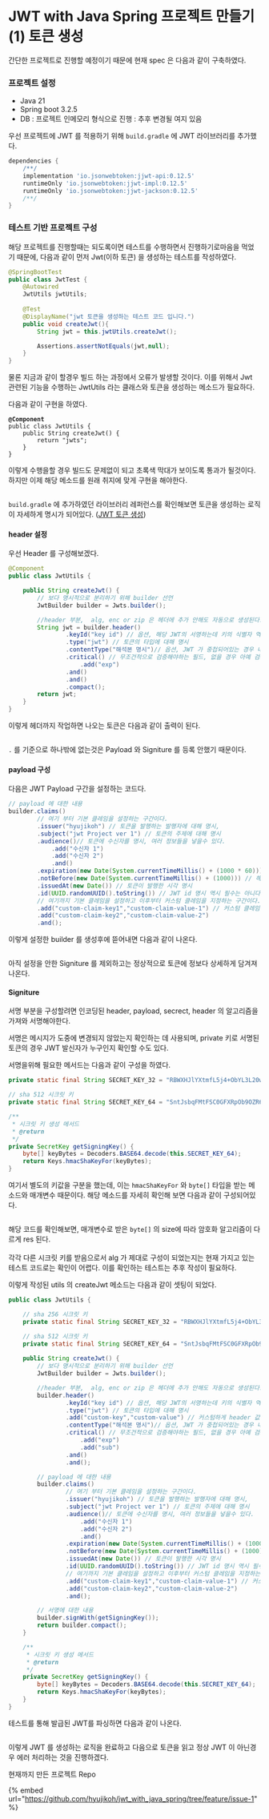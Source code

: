 # JWT with Java Spring 프로젝트 만들기(1) 토큰 생성

간단한 프로젝트로 진행할 예정이기 때문에 현재 spec 은 다음과 같이 구축하였다.

### 프로젝트 설정

* Java 21
* Spring boot 3.2.5
* DB : 프로젝트 인메모리 형식으로 진행 : 추후 변경될 여지 있음

우선 프로젝트에 JWT 를 적용하기 위해 `build.gradle` 에 JWT 라이브러리를 추가했다.

```gradle
dependencies {
    /**/
    implementation 'io.jsonwebtoken:jjwt-api:0.12.5'
    runtimeOnly 'io.jsonwebtoken:jjwt-impl:0.12.5'
    runtimeOnly 'io.jsonwebtoken:jjwt-jackson:0.12.5'
    /**/
}
```



### 테스트 기반 프로젝트 구성

해당 프로젝트를 진행할때는 되도록이면 테스트를 수행하면서 진행하기로마음을 먹었기 때문에, 다음과 같이 먼저 Jwt(이하 토큰) 을 생성하는 테스트를 작성하였다.

```java
@SpringBootTest
public class JwtTest {
    @Autowired
    JwtUtils jwtUtils;
    
    @Test
    @DisplayName("jwt 토큰을 생성하는 테스트 코드 입니다.")
    public void createJwt(){
        String jwt = this.jwtUtils.createJwt();

        Assertions.assertNotEquals(jwt,null);
    }
}
```



물론 지금과 같이 할경우 빌드 하는 과정에서 오류가 발생할 것이다. 이를 위해서 Jwt 관련된 기능을 수행하는 JwtUtils 라는 클래스와 토큰을 생성하는 메소드가 필요하다.&#x20;



다음과 같이 구현을 하였다.

<pre class="language-java"><code class="lang-java"><strong>@Component
</strong>public class JwtUtils {
    public String createJwt() {
        return "jwts";
    }
}
</code></pre>



이렇게 수행을할 경우 빌드도 문제없이 되고 초록색 막대가 보이도록 통과가 될것이다. 하지만 이제 해당 메소드를 원래 취지에 맞게 구현을 해야한다.

<figure><img src="../../../.gitbook/assets/image (1) (1) (1) (1) (1) (1) (1).png" alt=""><figcaption></figcaption></figure>

`build.gradle` 에 추가하였던 라이브러리 레퍼런스를 확인해보면 토큰을 생성하는 로직이 자세하게 명시가 되어있다. ([JWT 토큰 생성](https://github.com/jwtk/jjwt?tab=readme-ov-file#creating-a-jwt))

#### header 설정

우선 Header 를 구성해보겠다.

```java
@Component
public class JwtUtils {

    public String createJwt() {
        // 보다 명시적으로 분리하기 위해 builder 선언
        JwtBuilder builder = Jwts.builder();

        //header 부분,  alg, enc or zip 은 헤더에 추가 안해도 자동으로 생성된다.
        String jwt = builder.header()
                .keyId("key id") // 옵션, 해당 JWT의 서명하는데 키의 식별자 역할로 사용가능
                .type("jwt") // 토큰의 타입에 대해 명시
                .contentType("해석본 명시")// 옵션, JWT 가 중첩되어있는 경우 내부 JWT 를 어떻게 해석해야하는지에 대해 명시, 보통은 사용할 필요없음
                .critical() // 무조건적으로 검증해야하는 필드, 없을 경우 아예 검증조차 못하게 수행 가능, 여러개 추가 가능, 보통은 사용할 필요없음
                    .add("exp")
                .and()
                .and()
                .compact();
        return jwt;
    }
}
```

이렇게 헤더까지 작업하면 나오는 토큰은 다음과 같이 출력이 된다.

<figure><img src="../../../.gitbook/assets/image (1) (1) (1) (1) (1) (1) (1) (1).png" alt=""><figcaption></figcaption></figure>

`.` 를 기준으로 하나밖에 없는것은 Payload 와 Signiture 를 등록 안했기 때문이다.



#### payload 구성

다음은 JWT Payload 구간을 설정하는 코드다.

```java
// payload 에 대한 내용
builder.claims()
        // 여기 부터 기본 클레임을 설정하는 구간이다.
        .issuer("hyujikoh") // 토큰을 발행하는 발행자에 대해 명시,
        .subject("jwt Project ver 1") // 토큰의 주제에 대해 명시
        .audience()// 토큰에 수신자를 명시, 여러 정보들을 넣을수 있다.
            .add("수신자 1")
            .add("수신자 2")
            .and()
        .expiration(new Date(System.currentTimeMillis() + (1000 * 60))) // 토큰의 만료시간 현재는 테스트이기 때문에 1초 로 설정
        .notBefore(new Date(System.currentTimeMillis() + (1000))) // 해당 시간 이전에는 토큰이 처리되서는 안되는걸 설정하기 위한 명시, 역시 필요가 없으면 사용 안해도 무방
        .issuedAt(new Date()) // 토큰이 발행한 시각 명시
        .id(UUID.randomUUID().toString()) // JWT id 명시 역시 필수는 아니다.
        // 여기까지 기본 클레임을 설정하고 이후부터 커스텀 클레임을 지정하는 구간이다.
        .add("custom-claim-key1","custom-claim-value-1") // 커스텀 클레임을 적용이 가능하다. 운영자가 사용자 토큰을 보다 명시적으로 구분하기 위해 사용해도 좋다.
        .add("custom-claim-key2","custom-claim-value-2")
        .and();
```



이렇게 설정한 builder 를 생성후에 뜯어내면 다음과 같이 나온다.

<figure><img src="../../../.gitbook/assets/image (2) (1) (1) (1) (1).png" alt=""><figcaption></figcaption></figure>

아직 설정을 안한 Signiture 를 제외하고는 정상적으로 토큰에 정보다 상세하게 담겨져 나온다.



#### Signiture

서명 부분을 구성할려면 인코딩된 header, payload, secrect, header 의 알고리즘을 가져와 서명해야한다.&#x20;

서명은 메시지가 도중에 변경되지 않았는지 확인하는 데 사용되며, private 키로 서명된 토큰의 경우 JWT 발신자가 누구인지 확인할 수도 있다.

서명을위해 필요한 메서드는 다음과 같이 구성을 하였다.

```java
private static final String SECRET_KEY_32 = "RBWXHJlYXtmfL5j4+ObYL3L20wns5e/h4uYvT45UxPI=";

// sha 512 시크릿 키
private static final String SECRET_KEY_64 = "SntJsbqFMtFSC0GFXRpOb9OZR64V0Ztv/qRexuZkh4Dpp3TExTLVMBsu4WXkjZQb5UFdo9SL73z5ebYYmisb4w==";

/**
 * 시크릿 키 생성 메서드
 * @return
 */
private SecretKey getSigningKey() {
    byte[] keyBytes = Decoders.BASE64.decode(this.SECRET_KEY_64);
    return Keys.hmacShaKeyFor(keyBytes);
}
```

여기서 별도의 키값을 구분을 했는데, 이는 `hmacShaKeyFor` 와 `byte[]` 타입을 받는 메소드와 매개변수 때문이다. 해당 메소드를 자세히 확인해 보면 다음과 같이 구성되어있다.

<figure><img src="../../../.gitbook/assets/image (2) (1) (1) (1).png" alt=""><figcaption></figcaption></figure>

해당 코드를 확인해보면, 매개변수로 받은 `byte[]` 의 size에 따라 암호화 알고리즘이 다르게 res 된다. \
\
각각 다른 시크릿 키를 받음으로서 alg 가 제대로 구성이 되었는지는 현재 가지고 있는 테스트 코드로는 확인이 어렵다. 이를 확인하는 테스트는 추후 작성이 필요하다.



이렇게 작성된 utils 의 createJwt 메소드는 다음과 같이 셋팅이 되었다.



```java
public class JwtUtils {

    // sha 256 시크릿 키
    private static final String SECRET_KEY_32 = "RBWXHJlYXtmfL5j4+ObYL3L20wns5e/h4uYvT45UxPI=";

    // sha 512 시크릿 키
    private static final String SECRET_KEY_64 = "SntJsbqFMtFSC0GFXRpOb9OZR64V0Ztv/qRexuZkh4Dpp3TExTLVMBsu4WXkjZQb5UFdo9SL73z5ebYYmisb4w==";
    
    public String createJwt() {
        // 보다 명시적으로 분리하기 위해 builder 선언
        JwtBuilder builder = Jwts.builder();

        //header 부분,  alg, enc or zip 은 헤더에 추가 안해도 자동으로 생성된다.
        builder.header()
                .keyId("key id") // 옵션, 해당 JWT의 서명하는데 키의 식별자 역할로 사용가능
                .type("jwt") // 토큰의 타입에 대해 명시
                .add("custom-key","custom-value") // 커스텀하게 header 값을 부여할 수 있다. 역시 필요할때 말고는 사용안해도 된다. 또한 Map 형태로 필드 값 부여도 가능하다.
                .contentType("해석본 명시")// 옵션, JWT 가 중첩되어있는 경우 내부 JWT 를 어떻게 해석해야하는지에 대해 명시, 보통은 사용할 필요없음
                .critical() // 무조건적으로 검증해야하는 필드, 없을 경우 아예 검증조차 못하게 수행 가능, 여러개 추가 가능
                    .add("exp")
                    .add("sub")
                .and()
                .and();

        // payload 에 대한 내용
        builder.claims()
                // 여기 부터 기본 클레임을 설정하는 구간이다.
                .issuer("hyujikoh") // 토큰을 발행하는 발행자에 대해 명시,
                .subject("jwt Project ver 1") // 토큰의 주제에 대해 명시
                .audience()// 토큰에 수신자를 명시, 여러 정보들을 넣을수 있다.
                    .add("수신자 1")
                    .add("수신자 2")
                    .and()
                .expiration(new Date(System.currentTimeMillis() + (1000 * 60))) // 토큰의 만료시간 현재는 테스트이기 때문에 1초 로 설정
                .notBefore(new Date(System.currentTimeMillis() + (1000))) // 해당 시간 이전에는 토큰이 처리되서는 안되는걸 설정하기 위한 명시, 역시 필요가 없으면 사용 안해도 무방
                .issuedAt(new Date()) // 토큰이 발행한 시각 명시
                .id(UUID.randomUUID().toString()) // JWT id 명시 역시 필수는 아니다.
                // 여기까지 기본 클레임을 설정하고 이후부터 커스텀 클레임을 지정하는 구간이다.
                .add("custom-claim-key1","custom-claim-value-1") // 커스텀 클레임을 적용이 가능하다. 운영자가 사용자 토큰을 보다 명시적으로 구분하기 위해 사용해도 좋다.
                .add("custom-claim-key2","custom-claim-value-2")
                .and();

        // 서명에 대한 내용
        builder.signWith(getSigningKey());
        return builder.compact();
    }

    /**
     * 시크릿 키 생성 메서드
     * @return
     */
    private SecretKey getSigningKey() {
        byte[] keyBytes = Decoders.BASE64.decode(this.SECRET_KEY_64);
        return Keys.hmacShaKeyFor(keyBytes);
    }
}

```

테스트를 통해 발급된 JWT를 파싱하면 다음과 같이 나온다.

<figure><img src="../../../.gitbook/assets/image (1) (1) (1) (1) (1) (1).png" alt=""><figcaption></figcaption></figure>

이렇게 JWT 를 생성하는 로직을 완료하고 다음으로 토큰을 읽고 정상 JWT 이 아닌경우 에러 처리하는 것을 진행하겠다.&#x20;



현재까지 만든 프로젝트 Repo

{% embed url="https://github.com/hyujikoh/jwt_with_java_spring/tree/feature/issue-1" %}

